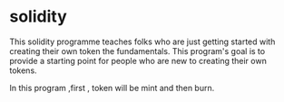 # solidity
This solidity programme teaches folks who are just getting started with creating their own token the fundamentals. 
This program's goal is to provide a starting point for people who are new to creating their own tokens.

In this program ,first , token will be mint and then burn.

